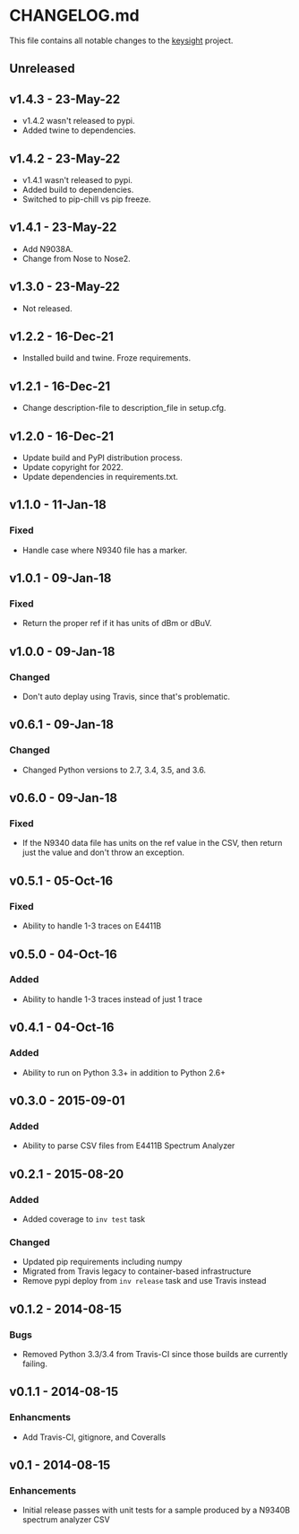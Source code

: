 # CHANGELOG.md
This file contains all notable changes to the [keysight][] project.

## Unreleased

## v1.4.3 - 23-May-22
- v1.4.2 wasn't released to pypi.
- Added twine to dependencies.

## v1.4.2 - 23-May-22
- v1.4.1 wasn't released to pypi.
- Added build to dependencies.
- Switched to pip-chill vs pip freeze.

## v1.4.1 - 23-May-22
- Add N9038A.
- Change from Nose to Nose2.

## v1.3.0 - 23-May-22
- Not released.

## v1.2.2 - 16-Dec-21
- Installed build and twine. Froze requirements.

## v1.2.1 - 16-Dec-21
- Change description-file to description_file in setup.cfg.

## v1.2.0 - 16-Dec-21
- Update build and PyPI distribution process.
- Update copyright for 2022.
- Update dependencies in requirements.txt.

## v1.1.0 - 11-Jan-18

### Fixed
- Handle case where N9340 file has a marker.

## v1.0.1 - 09-Jan-18

### Fixed
- Return the proper ref if it has units of dBm or dBuV.

## v1.0.0 - 09-Jan-18

### Changed
- Don't auto deplay using Travis, since that's problematic.

## v0.6.1 - 09-Jan-18

### Changed
- Changed Python versions to 2.7, 3.4, 3.5, and 3.6.

## v0.6.0 - 09-Jan-18

### Fixed
- If the N9340 data file has units on the ref value in the CSV, then
  return just the value and don't throw an exception.

## v0.5.1 - 05-Oct-16

### Fixed
- Ability to handle 1-3 traces on E4411B

## v0.5.0 - 04-Oct-16

### Added
- Ability to handle 1-3 traces instead of just 1 trace

## v0.4.1 - 04-Oct-16

### Added
- Ability to run on Python 3.3+ in addition to Python 2.6+

## v0.3.0 - 2015-09-01

### Added
- Ability to parse CSV files from E4411B Spectrum Analyzer

## v0.2.1 - 2015-08-20

### Added
- Added coverage to `inv test` task

### Changed
- Updated pip requirements including numpy
- Migrated from Travis legacy to container-based infrastructure
- Remove pypi deploy from `inv release` task and use Travis instead

## v0.1.2 - 2014-08-15

### Bugs
- Removed Python 3.3/3.4 from Travis-CI since those builds are currently
  failing.

## v0.1.1 - 2014-08-15

### Enhancments
- Add Travis-CI, gitignore, and Coveralls

## v0.1 - 2014-08-15

### Enhancements
- Initial release passes with unit tests for a sample produced by a
  N9340B spectrum analyzer CSV

[keysight]: https://github.com/questrail/keysight
